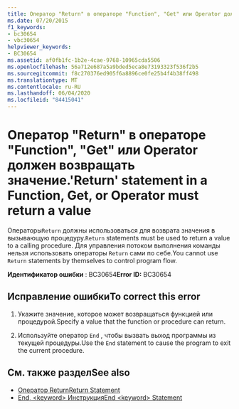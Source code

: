 ```yaml
---
title: Оператор "Return" в операторе "Function", "Get" или Operator должен возвращать значение.
ms.date: 07/20/2015
f1_keywords:
- bc30654
- vbc30654
helpviewer_keywords:
- BC30654
ms.assetid: af0fb1fc-1b2e-4cae-9768-10965cda5506
ms.openlocfilehash: 56a712e687a5a9bded5eca8e73193323f536f2b5
ms.sourcegitcommit: f8c270376ed905f6a8896ce0fe25b4f4b38ff498
ms.translationtype: MT
ms.contentlocale: ru-RU
ms.lasthandoff: 06/04/2020
ms.locfileid: "84415041"
---
```

# <a name="return-statement-in-a-function-get-or-operator-must-return-a-value"></a><span data-ttu-id="c9bf1-102">Оператор "Return" в операторе "Function", "Get" или Operator должен возвращать значение.</span><span class="sxs-lookup"><span data-stu-id="c9bf1-102">'Return' statement in a Function, Get, or Operator must return a value</span></span>
<span data-ttu-id="c9bf1-103">Операторы`Return` должны использоваться для возврата значения в вызывающую процедуру.</span><span class="sxs-lookup"><span data-stu-id="c9bf1-103">`Return` statements must be used to return a value to a calling procedure.</span></span> <span data-ttu-id="c9bf1-104">Для управления потоком выполнения команды нельзя использовать операторы `Return` сами по себе.</span><span class="sxs-lookup"><span data-stu-id="c9bf1-104">You cannot use `Return` statements by themselves to control program flow.</span></span>  
  
 <span data-ttu-id="c9bf1-105">**Идентификатор ошибки** : BC30654</span><span class="sxs-lookup"><span data-stu-id="c9bf1-105">**Error ID:** BC30654</span></span>  
  
## <a name="to-correct-this-error"></a><span data-ttu-id="c9bf1-106">Исправление ошибки</span><span class="sxs-lookup"><span data-stu-id="c9bf1-106">To correct this error</span></span>  
  
1. <span data-ttu-id="c9bf1-107">Укажите значение, которое может возвращаться функцией или процедурой.</span><span class="sxs-lookup"><span data-stu-id="c9bf1-107">Specify a value that the function or procedure can return.</span></span>  
  
2. <span data-ttu-id="c9bf1-108">Используйте оператор `End` , чтобы вызвать выход программы из текущей процедуры.</span><span class="sxs-lookup"><span data-stu-id="c9bf1-108">Use the `End` statement to cause the program to exit the current procedure.</span></span>  
  
## <a name="see-also"></a><span data-ttu-id="c9bf1-109">См. также раздел</span><span class="sxs-lookup"><span data-stu-id="c9bf1-109">See also</span></span>

- [<span data-ttu-id="c9bf1-110">Оператор Return</span><span class="sxs-lookup"><span data-stu-id="c9bf1-110">Return Statement</span></span>](../language-reference/statements/return-statement.md)
- [<span data-ttu-id="c9bf1-111">End, \<keyword> Инструкция</span><span class="sxs-lookup"><span data-stu-id="c9bf1-111">End \<keyword> Statement</span></span>](../language-reference/statements/end-keyword-statement.md)

